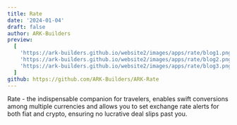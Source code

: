 ```yaml
---
title: Rate
date: '2024-01-04'
draft: false
author: ARK-Builders
preview:
  [
    'https://ark-builders.github.io/website2/images/apps/rate/blog1.png',
    'https://ark-builders.github.io/website2/images/apps/rate/blog2.png',
    'https://ark-builders.github.io/website2/images/apps/rate/blog3.png'
  ]
github: https://github.com/ARK-Builders/ARK-Rate
---
```


Rate - the indispensable companion for travelers, enables swift conversions among multiple currencies and allows you to set exchange rate alerts for both fiat and crypto, ensuring no lucrative deal slips past you.

